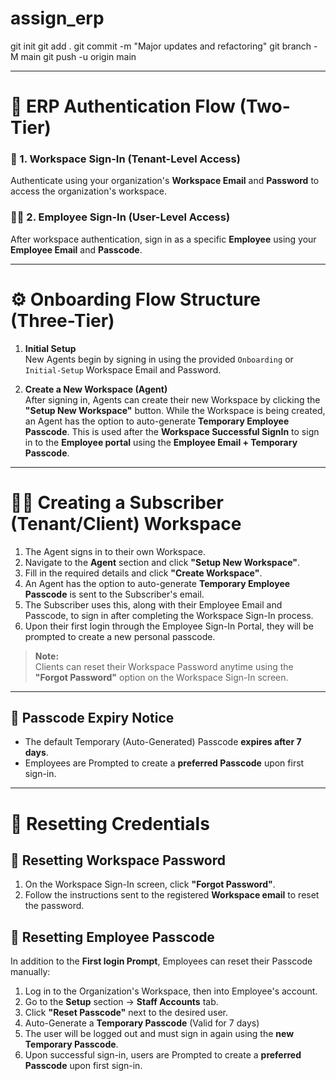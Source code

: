 # assign_erp


git init
git add .
git commit -m "Major updates and refactoring"
git branch -M main
git push -u origin main

---

# 🔐 ERP Authentication Flow (Two-Tier)

### 🧩 1. Workspace Sign-In (Tenant-Level Access)
Authenticate using your organization's **Workspace Email** and **Password** to access the organization's workspace.

### 👨‍💼 2. Employee Sign-In (User-Level Access)
After workspace authentication, sign in as a specific **Employee** using your **Employee Email** and **Passcode**.

---


# ⚙️ Onboarding Flow Structure (Three-Tier)

1. **Initial Setup**  
   New Agents begin by signing in using the provided `Onboarding` or `Initial-Setup` Workspace Email and Password.

2. **Create a New Workspace (Agent)**  
   After signing in, Agents can create their new Workspace by clicking the **"Setup New Workspace"** button.
   While the Workspace is being created, an Agent has the option to auto-generate **Temporary Employee Passcode**.
   This is used after the **Workspace Successful SignIn** to sign in to the **Employee portal** using the **Employee Email + Temporary Passcode**.

---

# 👨‍💼 Creating a Subscriber (Tenant/Client) Workspace

1. The Agent signs in to their own Workspace.
2. Navigate to the **Agent** section and click **"Setup New Workspace"**.
3. Fill in the required details and click **"Create Workspace"**.
4. An Agent has the option to auto-generate **Temporary Employee Passcode** is sent to the Subscriber's email.  
5. The Subscriber uses this, along with their Employee Email and Passcode, to sign in after completing the Workspace Sign-In process.
6. Upon their first login through the Employee Sign-In Portal, they will be prompted to create a new personal passcode.

> **Note:**  
> Clients can reset their Workspace Password anytime using the **"Forgot Password"** option on the Workspace Sign-In screen.

---

## 🔐 Passcode Expiry Notice

- The default Temporary (Auto-Generated) Passcode **expires after 7 days**.
- Employees are Prompted to create a **preferred Passcode** upon first sign-in.

---

# 🔄 Resetting Credentials

## 🔐 Resetting Workspace Password

1. On the Workspace Sign-In screen, click **"Forgot Password"**.
2. Follow the instructions sent to the registered **Workspace email** to reset the password.

## 🔐 Resetting Employee Passcode

In addition to the **First login Prompt**, Employees can reset their Passcode manually:

1. Log in to the Organization's Workspace, then into Employee's account.
2. Go to the **Setup** section → **Staff Accounts** tab.
3. Click **"Reset Passcode"** next to the desired user.
4. Auto-Generate a **Temporary Passcode** (Valid for 7 days)
5. The user will be logged out and must sign in again using the **new Temporary Passcode**.
6. Upon successful sign-in, users are Prompted to create a **preferred Passcode** upon first sign-in.


